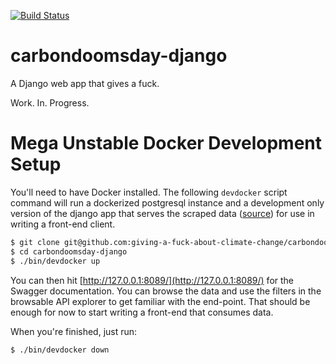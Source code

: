 [![Build Status](https://travis-ci.org/giving-a-fuck-about-climate-change/carbondoomsday-django.svg?branch=master)](https://travis-ci.org/giving-a-fuck-about-climate-change/carbondoomsday-django)

# carbondoomsday-django

A Django web app that gives a fuck.

Work. In. Progress.

# Mega Unstable Docker Development Setup

You'll need to have Docker installed. The following `devdocker` script command
will run a dockerized postgresql instance and a development only version of the
django app that serves the scraped data ([source]) for use in writing a
front-end client.

[source]: https://www.esrl.noaa.gov/gmd/webdata/ccgg/trends/co2_mlo_weekly.csv

``` bash
$ git clone git@github.com:giving-a-fuck-about-climate-change/carbondoomsday-django.git
$ cd carbondoomsday-django
$ ./bin/devdocker up
```

You can then hit [http://127.0.0.1:8089/](http://127.0.0.1:8089/) for the
Swagger documentation. You can browse the data and use the filters in the
browsable API explorer to get familiar with the end-point. That should be
enough for now to start writing a front-end that consumes data.

When you're finished, just run:

```
$ ./bin/devdocker down
```
